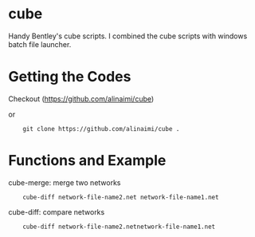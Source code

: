 # cube
Handy Bentley's cube scripts. I combined the cube scripts with windows batch file launcher.

Getting the Codes
=============

Checkout (https://github.com/alinaimi/cube)

or

        git clone https://github.com/alinaimi/cube .

Functions and Example
=============
cube-merge: merge two networks

        cube-diff network-file-name2.net network-file-name1.net

cube-diff: compare networks

        cube-diff network-file-name2.netnetwork-file-name1.net